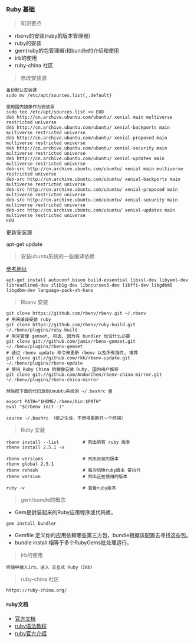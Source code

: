 ###  	Ruby 基础
> 知识要点

- rbenv的安装(ruby的版本管理器)
- ruby的安装
- gem(ruby的包管理器)和bundle的介绍和使用
- irb的使用
- ruby-china 社区


> 修改安装源

```shell
备份默认安装源
sudo mv /etc/apt/sources.list{,.default}

使用国内镜像作为安装源
sudo tee /etc/apt/sources.list << EOD
deb http://cn.archive.ubuntu.com/ubuntu/ xenial main multiverse restricted universe
deb http://cn.archive.ubuntu.com/ubuntu/ xenial-backports main multiverse restricted universe
deb http://cn.archive.ubuntu.com/ubuntu/ xenial-proposed main multiverse restricted universe
deb http://cn.archive.ubuntu.com/ubuntu/ xenial-security main multiverse restricted universe
deb http://cn.archive.ubuntu.com/ubuntu/ xenial-updates main multiverse restricted universe
deb-src http://cn.archive.ubuntu.com/ubuntu/ xenial main multiverse restricted universe
deb-src http://cn.archive.ubuntu.com/ubuntu/ xenial-backports main multiverse restricted universe
deb-src http://cn.archive.ubuntu.com/ubuntu/ xenial-proposed main multiverse restricted universe
deb-src http://cn.archive.ubuntu.com/ubuntu/ xenial-security main multiverse restricted universe
deb-src http://cn.archive.ubuntu.com/ubuntu/ xenial-updates main multiverse restricted universe
EOD
```
更新安装源

apt-get update
		

> 安装ubuntu系统的一些编译依赖

[参考地址](https://github.com/rbenv/ruby-build/wiki) 
```                   
apt-get install autoconf bison build-essential libssl-dev libyaml-dev libreadline6-dev zlib1g-dev libncurses5-dev libffi-dev libgdbm5 libgdbm-dev language-pack-zh-hans
```

> Rbenv 安装

``` shell
git clone https://github.com/rbenv/rbenv.git ~/.rbenv
# 用来编译安装 ruby
git clone https://github.com/rbenv/ruby-build.git ~/.rbenv/plugins/ruby-build
# 用来管理 gemset, 可选, 因为有 bundler 也没什么必要
git clone git://github.com/jamis/rbenv-gemset.git  ~/.rbenv/plugins/rbenv-gemset
# 通过 rbenv update 命令来更新 rbenv 以及所有插件, 推荐
git clone git://github.com/rkh/rbenv-update.git ~/.rbenv/plugins/rbenv-update
# 使用 Ruby China 的镜像安装 Ruby, 国内用户推荐
git clone git://github.com/AndorChen/rbenv-china-mirror.git ~/.rbenv/plugins/rbenv-china-mirror

然后把下面的代码放到Unubtu系统的 ~/.bashrc 里

export PATH="$HOME/.rbenv/bin:$PATH"
eval "$(rbenv init -)"

source ~/.bashrc （使之生效，不然得重新开一个终端）
```

> Ruby 安装

```
rbenv install --list         # 列出所有 ruby 版本
rbenv install 2.5.1 -v

rbenv versions               # 列出安装的版本
rbenv global 2.5.1
rbenv rehash                 # 每次切换ruby版本 要执行
rbenv version                # 列出正在使用的版本

ruby -v                      # 查看ruby版本
```

> gem/bundle的概念

- Gem是封装起来的Ruby应用程序或代码库。

`gem install bundler`

- Gemfile 定义你的应用依赖哪些第三方包，bundle根据该配置去寻找这些包。
- bundle install 相等于多个RubyGems批处理运行。


> irb的使用

	终端中输入irb，进入 交互式 Ruby（IRb）

> ruby-china 社区
	
	https://ruby-china.org/

#### ruby文档

- [官方文档](https://ruby-doc.org/)
- [ruby语法教程](http://www.runoob.com/ruby/ruby-tutorial.html)
- [ruby官方介绍](http://www.ruby-lang.org/zh_cn/libraries/)
